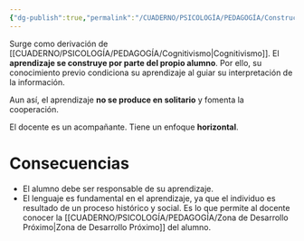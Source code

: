```yaml
---
{"dg-publish":true,"permalink":"/CUADERNO/PSICOLOGÍA/PEDAGOGÍA/Constructivismo/"}
---
```


Surge como derivación de [[CUADERNO/PSICOLOGÍA/PEDAGOGÍA/Cognitivismo\|Cognitivismo]]. El **aprendizaje se construye por parte del propio alumno**. Por ello, su conocimiento previo condiciona su aprendizaje al guiar su interpretación de la información.

Aun así, el aprendizaje **no se produce en solitario** y fomenta la cooperación.

El docente es un acompañante. Tiene un enfoque **horizontal**.

# Consecuencias
- El alumno debe ser responsable de su aprendizaje.
- El lenguaje es fundamental en el aprendizaje, ya que el individuo es resultado de un proceso histórico y social. Es lo que permite al docente conocer la [[CUADERNO/PSICOLOGÍA/PEDAGOGÍA/Zona de Desarrollo Próximo\|Zona de Desarrollo Próximo]] del alumno.